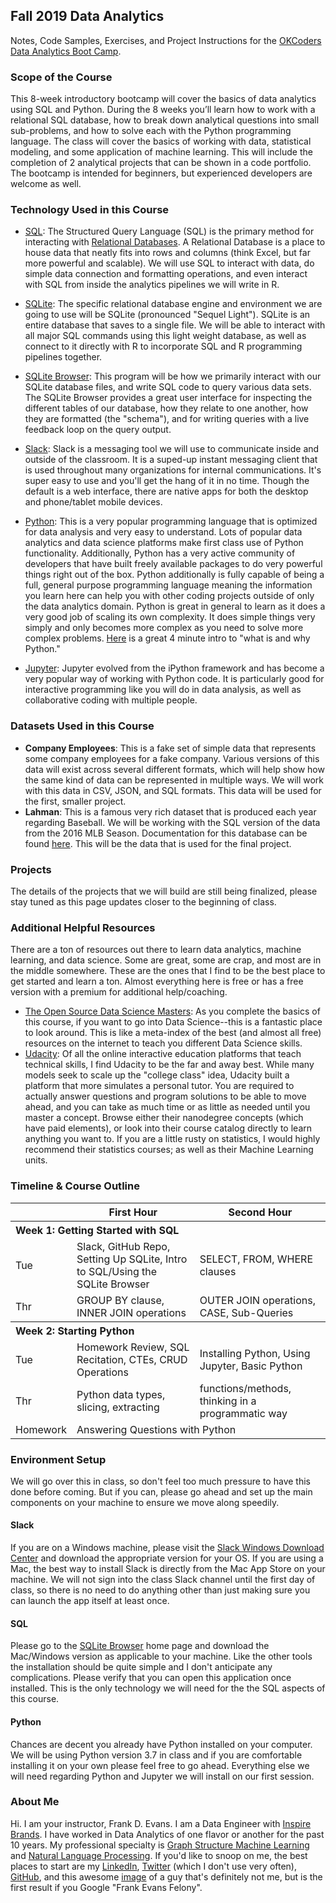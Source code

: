 ## Fall 2019 Data Analytics
Notes, Code Samples, Exercises, and Project Instructions for the [OKCoders Data Analytics Boot Camp](https://www.okcoders.com/blog/data-analytics-bootcamp-fall-2019-in-okc).


### Scope of the Course
This 8-week introductory bootcamp will cover the basics of data analytics using SQL and Python. During the 8 weeks you’ll learn how to work with a relational SQL database, how to break down analytical questions into small sub-problems, and how to solve each with the Python programming language. The class will cover the basics of working with data, statistical modeling, and some application of machine learning. This will include the completion of 2 analytical projects that can be shown in a code portfolio. The bootcamp is intended for beginners, but experienced developers are welcome as well.


### Technology Used in this Course
+ [SQL](https://en.wikipedia.org/wiki/SQL): The Structured Query Language (SQL) is the primary method for interacting with [Relational Databases](https://en.wikipedia.org/wiki/Relational_database). A Relational Database is a place to house data that neatly fits into rows and columns (think Excel, but far more powerful and scalable). We will use SQL to interact with data, do simple data connection and formatting operations, and even interact with SQL from inside the analytics pipelines we will write in R.

+ [SQLite](https://en.wikipedia.org/wiki/SQLite): The specific relational database engine and environment we are going to use will be SQLite (pronounced "Sequel Light"). SQLite is an entire database that saves to a single file. We will be able to interact with all major SQL commands using this light weight database, as well as connect to it directly with R to incorporate SQL and R programming pipelines together.

+ [SQLite Browser](http://sqlitebrowser.org/): This program will be how we primarily interact with our SQLite database files, and write SQL code to query various data sets. The SQLite Browser provides a great user interface for inspecting the different tables of our database, how they relate to one another, how they are formatted (the "schema"), and for writing queries with a live feedback loop on the query output.

+ [Slack](https://slack.com/features): Slack is a messaging tool we will use to communicate inside and outside of the classroom. It is a suped-up instant messaging client that is used throughout many organizations for internal communications. It's super easy to use and you'll get the hang of it in no time. Though the default is a web interface, there are native apps for both the desktop and phone/tablet mobile devices.

+ [Python](https://www.python.org/about/): This is a very popular programming language that is optimized for data analysis and very easy to understand. Lots of popular data analytics and data science platforms make first class use of Python functionality. Additionally, Python has a very active community of developers that have built freely available packages to do very powerful things right out of the box. Python additionally is fully capable of being a full, general purpose programming language meaning the information you learn here can help you with other coding projects outside of only the data analytics domain. Python is great in general to learn as it does a very good job of scaling its own complexity. It does simple things very simply and only becomes more complex as you need to solve more complex problems. [Here](https://youtu.be/Y8Tko2YC5hA) is a great 4 minute intro to "what is and why Python."

+ [Jupyter](https://jupyter.org): Jupyter evolved from the iPython framework and has become a very popular way of working with Python code. It is particularly good for interactive programming like you will do in data analysis, as well as collaborative coding with multiple people.


### Datasets Used in this Course
+ **Company Employees**: This is a fake set of simple data that represents some company employees for a fake company. Various versions of this data will exist across several different formats, which will help show how the same kind of data can be represented in multiple ways. We will work with this data in CSV, JSON, and SQL formats. This data will be used for the first, smaller project.
+ **Lahman**: This is a famous very rich dataset that is produced each year regarding Baseball. We will be working with the SQL version of the data from the 2016 MLB Season. Documentation for this database can be found [here](http://seanlahman.com/files/database/readme2016.txt). This will be the data that is used for the final project.


### Projects
The details of the projects that we will build are still being finalized, please stay tuned as this page updates closer to the beginning of class.


### Additional Helpful Resources
There are a ton of resources out there to learn data analytics, machine learning, and data science. Some are great, some are crap, and most are in the middle somewhere. These are the ones that I find to be the best place to get started and learn a ton. Almost everything here is free or has a free version with a premium for additional help/coaching.
+ [The Open Source Data Science Masters](http://datasciencemasters.org/): As you complete the basics of this course, if you want to go into Data Science--this is a fantastic place to look around. This is like a meta-index of the best (and almost all free) resources on the internet to teach you different Data Science skills.
+ [Udacity](https://www.udacity.com/): Of all the online interactive education platforms that teach technical skills, I find Udacity to be the far and away best. While many models seek to scale up the "college class" idea, Udacity built a platform that more simulates a personal tutor. You are required to actually answer questions and program solutions to be able to move ahead, and you can take as much time or as little as needed until you master a concept. Browse either their nanodegree concepts (which have paid elements), or look into their course catalog directly to learn anything you want to. If you are a little rusty on statistics, I would highly recommend their statistics courses; as well as their Machine Learning units.


### Timeline & Course Outline
<table>
    <thead>
        <tr>
            <th></th>
            <th>First Hour</th>
            <th>Second Hour</th>
        </tr>
    </thead>
    <tbody>
        <!-- WEEK 1 -->
        <tr>
            <th colspan="3" align="left">Week 1: Getting Started with SQL</th>
        </tr>
        <tr>
            <td>Tue</td>
            <td>Slack, GitHub Repo, Setting Up SQLite, Intro to SQL/Using the SQLite Browser</td>
            <td>SELECT, FROM, WHERE clauses</td>
        </tr>
        <tr>
            <td>Thr</td>
            <td>GROUP BY clause, INNER JOIN operations</td>
            <td>OUTER JOIN operations, CASE, Sub-Queries</td>
        </tr>
        <!-- WEEK 2 -->
        <tr>
            <th colspan="3" align="left">Week 2: Starting Python</th>
        </tr>
        <tr>
            <td>Tue</td>
            <td>Homework Review, SQL Recitation, CTEs, CRUD Operations</td>
            <td>Installing Python, Using Jupyter, Basic Python</td>
        </tr>
        <tr>
            <td>Thr</td>
            <td>Python data types, slicing, extracting</td>
            <td>functions/methods, thinking in a programmatic way</td>
        </tr>
        <tr>
            <td>Homework</td>
            <td colspan="2" align="left">Answering Questions with Python</td>
        </tr>
        <!-- WEEK 3 (TODO) -->
        <!-- WEEK 4 (TODO) -->
        <!-- WEEK 5 (TODO) -->
        <!-- WEEK 6 (TODO) -->
        <!-- WEEK 7 (TODO) -->
        <!-- WEEK 8 (TODO) -->
    </tbody>
</table>


### Environment Setup
We will go over this in class, so don't feel too much pressure to have this done before coming. But if you can, please go ahead and set up the main components on your machine to ensure we move along speedily.

#### Slack
If you are on a Windows machine, please visit the [Slack Windows Download Center](https://slack.com/downloads/windows) and download the appropriate version for your OS. If you are using a Mac, the best way to install Slack is directly from the Mac App Store on your machine. We will not sign into the class Slack channel until the first day of class, so there is no need to do anything other than just making sure you can launch the app itself at least once.

#### SQL
Please go to the [SQLite Browser](http://sqlitebrowser.org/) home page and download the Mac/Windows version as applicable to your machine. Like the other tools the installation should be quite simple and I don't anticipate any complications. Please verify that you can open this application once installed. This is the only technology we will need for the the SQL aspects of this course.

#### Python
Chances are decent you already have Python installed on your computer. We will be using Python version 3.7 in class and if you are comfortable installing it on your own please feel free to go ahead. Everything else we will need regarding Python and Jupyter we will install on our first session.


### About Me
Hi. I am your instructor, Frank D. Evans. I am a Data Engineer with [Inspire Brands](https://inspirebrands.com). I have worked in Data Analytics of one flavor or another for the past 10 years. My professional specialty is [Graph Structure Machine Learning](https://en.wikipedia.org/wiki/Graph_theory) and [Natural Language Processing](https://en.wikipedia.org/wiki/Natural-language_processing). If you'd like to snoop on me, the best places to start are my [LinkedIn](https://www.linkedin.com/in/frankdevans/), [Twitter](https://twitter.com/frankdevans) (which I don't use very often), [GitHub](https://github.com/frankdevans), and this awesome [image](https://www.wtvq.com/wp-content/uploads/2018/02/DougEvans-e1445965848926.jpg) of a guy that's definitely not me, but is the first result if you Google "Frank Evans Felony".
